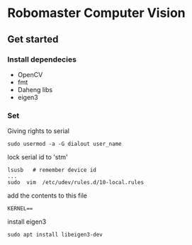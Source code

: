 # Robomaster Computer Vision
## Get started
### Install dependecies
- OpenCV
- fmt
- Daheng libs
- eigen3
### Set 
Giving rights to serial
```shell
sudo usermod -a -G dialout user_name
```
lock serial id to 'stm'
```shell
lsusb   # remember device id
...
sudo  vim  /etc/udev/rules.d/10-local.rules
```
add the contents to this file
```vim
KERNEL==
```

install eigen3
```shell
sudo apt install libeigen3-dev
```

